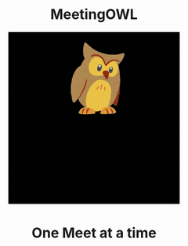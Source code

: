 <h1 align="center"> MeetingOWL </h1>
<p align="center">
  <img src="https://github.com/VaibhaveS/MeetingOWL/blob/main/LOGO4.gif" width="350" title="hover text">
</p>
<h1 align="center"> One Meet at a time </h1>
